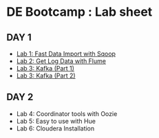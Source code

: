 # DE Bootcamp : Lab sheet

## DAY 1
- [Lab 1: Fast Data Import with Sqoop](https://github.com/innosoft-mis/de/blob/master/lab/01.md)
- [Lab 2: Get Log Data with Flume](https://github.com/innosoft-mis/de/blob/master/lab/02.md)
- [Lab 3: Kafka (Part 1)](https://github.com/innosoft-mis/de/blob/master/lab/03-1.md)
- [Lab 3: Kafka (Part 2)](https://github.com/innosoft-mis/de/blob/master/lab/03-2.md)

## DAY 2
- Lab 4: Coordinator tools with Oozie
- Lab 5: Easy to use with Hue
- Lab 6: Cloudera Installation
